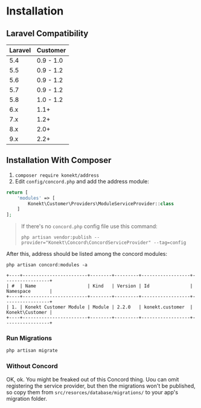 # Installation

## Laravel Compatibility

| Laravel | Customer  |
|:--------|:----------|
| 5.4     | 0.9 - 1.0 |
| 5.5     | 0.9 - 1.2 |
| 5.6     | 0.9 - 1.2 |
| 5.7     | 0.9 - 1.2 |
| 5.8     | 1.0 - 1.2 |
| 6.x     | 1.1+      |
| 7.x     | 1.2+      |
| 8.x     | 2.0+      |
| 9.x     | 2.2+      |


## Installation With Composer

1. `composer require konekt/address`
2. Edit `config/concord.php` and add the address module:

```php
return [
    'modules' => [
        Konekt\Customer\Providers\ModuleServiceProvider::class
    ]
];
```

> If there's no `concord.php` config file use this command:
>
> `php artisan vendor:publish --provider="Konekt\Concord\ConcordServiceProvider" --tag=config`


After this, address should be listed among the concord modules:

```
php artisan concord:modules -a

+----+------------------------+--------+---------+------------------+-----------------+
| #  | Name                   | Kind   | Version | Id               | Namespace       |
+----+------------------------+--------+---------+------------------+-----------------+
| 1. | Konekt Customer Module | Module | 2.2.0   | konekt.customer  | Konekt\Customer |
+----+------------------------+--------+---------+------------------+-----------------+
```

### Run Migrations

```bash
php artisan migrate
```

### Without Concord

OK, ok. You might be freaked out of this Concord thing. Uou can omit registering the service
provider, but then the migrations won't be published, so copy them from
`src/resorces/database/migrations/` to your app's migration folder.
